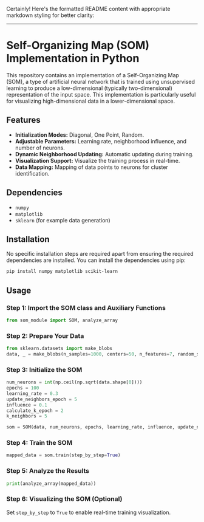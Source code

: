 Certainly! Here's the formatted README content with appropriate markdown styling for better clarity:

---

# Self-Organizing Map (SOM) Implementation in Python

This repository contains an implementation of a Self-Organizing Map (SOM), a type of artificial neural network that is trained using unsupervised learning to produce a low-dimensional (typically two-dimensional) representation of the input space. This implementation is particularly useful for visualizing high-dimensional data in a lower-dimensional space.

## Features
- **Initialization Modes:** Diagonal, One Point, Random.
- **Adjustable Parameters:** Learning rate, neighborhood influence, and number of neurons.
- **Dynamic Neighborhood Updating:** Automatic updating during training.
- **Visualization Support:** Visualize the training process in real-time.
- **Data Mapping:** Mapping of data points to neurons for cluster identification.

## Dependencies
- `numpy`
- `matplotlib`
- `sklearn` (for example data generation)

## Installation
No specific installation steps are required apart from ensuring the required dependencies are installed. You can install the dependencies using pip:
```bash
pip install numpy matplotlib scikit-learn
```

## Usage

### Step 1: Import the SOM class and Auxiliary Functions
```python
from som_module import SOM, analyze_array
```

### Step 2: Prepare Your Data
```python
from sklearn.datasets import make_blobs
data, _ = make_blobs(n_samples=1000, centers=50, n_features=7, random_state=42)
```

### Step 3: Initialize the SOM
```python
num_neurons = int(np.ceil(np.sqrt(data.shape[0])))
epochs = 100
learning_rate = 0.3
update_neighbors_epoch = 5
influence = 0.1
calculate_k_epoch = 2
k_neighbors = 5

som = SOM(data, num_neurons, epochs, learning_rate, influence, update_neighbors_epoch, calculate_k_epoch, k_neighbors, randomize_data=False, init_mode='diagonal')
```

### Step 4: Train the SOM
```python
mapped_data = som.train(step_by_step=True)
```

### Step 5: Analyze the Results
```python
print(analyze_array(mapped_data))
```

### Step 6: Visualizing the SOM (Optional)
Set `step_by_step` to `True` to enable real-time training visualization.
